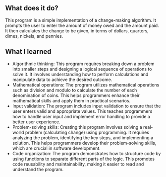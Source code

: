 ## What does it do?
This program is a simple implementation of a change-making algorithm. It prompts the user to enter the amount of money owed and the amount paid. It then calculates the change to be given, in terms of dollars, quarters, dimes, nickels, and pennies.

## What I learned
- Algorithmic thinking: This program requires breaking down a problem into smaller steps and designing a logical sequence of operations to solve it. It involves understanding how to perform calculations and manipulate data to achieve the desired outcome.
- Mathematical operations: The program utilizes mathematical operations such as division and modulo to calculate the number of each denomination of coins. This helps programmers enhance their mathematical skills and apply them in practical scenarios.
- Input validation: The program includes input validation to ensure that the user enters valid and appropriate values. This teaches programmers how to handle user input and implement error handling to provide a better user experience.
- Problem-solving skills: Creating this program involves solving a real-world problem (calculating change) using programming. It requires analyzing the problem, identifying the key steps, and implementing a solution. This helps programmers develop their problem-solving skills, which are crucial in software development.
- Code organization: The program demonstrates how to structure code by using functions to separate different parts of the logic. This promotes code reusability and maintainability, making it easier to read and understand the program.


